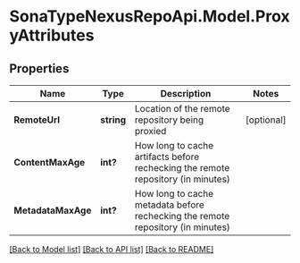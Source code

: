# SonaTypeNexusRepoApi.Model.ProxyAttributes
## Properties

Name | Type | Description | Notes
------------ | ------------- | ------------- | -------------
**RemoteUrl** | **string** | Location of the remote repository being proxied | [optional] 
**ContentMaxAge** | **int?** | How long to cache artifacts before rechecking the remote repository (in minutes) | 
**MetadataMaxAge** | **int?** | How long to cache metadata before rechecking the remote repository (in minutes) | 

[[Back to Model list]](../README.md#documentation-for-models) [[Back to API list]](../README.md#documentation-for-api-endpoints) [[Back to README]](../README.md)


